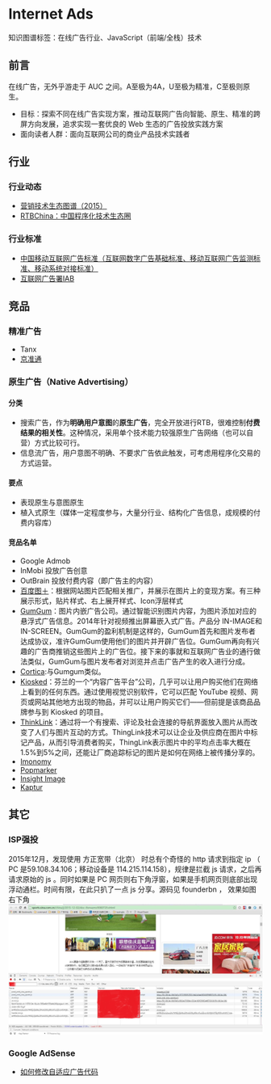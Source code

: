Internet Ads
=============

知识图谱标签：在线广告行业、JavaScript（前端/全栈）技术

## 前言 ##

在线广告，无外乎游走于 AUC 之间。A至极为4A，U至极为精准，C至极则原生。

- 目标：探索不同在线广告实现方案，推动互联网广告向智能、原生、精准的跨屏方向发展，追求实现一套优良的 Web 生态的广告投放实践方案
- 面向读者人群：面向互联网公司的商业产品技术实践者

## 行业 ##

### 行业动态 ###

- [营销技术生态图谱（2015）](http://chiefmartec.com/2015/01/marketing-technology-landscape-supergraphic-2015/)
- [RTBChina：中国程序化技术生态圈](http://www.rtbchina.com/china-display-ad-tech-ecosystem)

### 行业标准 ###

- [中国移动互联网广告标准（互联网数字广告基础标准、移动互联网广告监测标准、移动系统对接标准）](http://iac-i.org/standards_of_chinese_mobile_internet_advertisement.html)
- [互联网广告署IAB](https://www.iab.net/)

## 竞品 ##

### 精准广告 ###

- Tanx
- [京准通](http://jzt.jd.com/gw/)

### 原生广告（Native Advertising） ###

#### 分类 ####

- 搜索广告，作为**明确用户意图**的**原生广告**，完全开放进行RTB，很难控制**付费结果的相关性**。这种情况，采用单个技术能力较强原生广告网络（也可以自营）方式比较可行。
- 信息流广告，用户意图不明确、不要求广告依此触发，可考虑用程序化交易的方式运营。

#### 要点 ####

- 表现原生与意图原生
- 植入式原生（媒体一定程度参与，大量分行业、结构化广告信息，成规模的付费内容库）

#### 竞品名单 ####

- Google Admob
- InMobi 投放广告创意
- OutBrain 投放付费内容（即广告主的内容）
- [百度图＋](http://imageplus.baidu.com/)：根据网站图片匹配相关推广，并展示在图片上的变现方案。有三种展示形式，贴片样式、右上展开样式、Icon浮层样式
- [GumGum](http://gumgum.com/)：图片内嵌广告公司。通过智能识别图片内容，为图片添加对应的悬浮式广告信息。2014年针对视频推出屏幕嵌入式广告。产品分 IN-IMAGE和 IN-SCREEN。GumGum的盈利机制是这样的，GumGum首先和图片发布者达成协议，准许GumGum使用他们的图片并开辟广告位。GumGum再向有兴趣的广告商推销这些图片上的广告位。接下来的事就和互联网广告业的通行做法类似，GumGum与图片发布者对浏览并点击广告产生的收入进行分成。
- [Cortica](http://cortica.com/demo_new.html):与Gumgum类似。
- [Kiosked](http://www.kiosked.com/)：芬兰的一个“内容广告平台”公司，几乎可以让用户购买他们在网络上看到的任何东西。通过使用视觉识别软件，它可以匹配 YouTube 视频、网页或网站其他地方出现的物品，并可以让用户购买它们——但前提是该商品品牌参与到 Kiosked 的项目。
- [ThinkLink](https://www.thinglink.com/)：通过将一个有搜索、评论及社会连接的导航界面放入图片从而改变了人们与图片互动的方式。ThingLink技术可以让企业及供应商在图片中标记产品，从而引导消费者购买，ThingLink表示图片中的平均点击率大概在1.5%到5%之间，还能让厂商追踪标记的图片是如何在网络上被传播分享的。
- [Imonomy](http://imonomy.com/products/)
- [Popmarker](http://www.popmarker.com/products)
- [Insight Image](http://insightimage.com/)
- [Kaptur](http://kaptur.co/embedding-images-contextual-ad-delivery-model/)

## 其它 ##

### ISP强投 ###

2015年12月，发现使用 方正宽带（北京） 时总有个奇怪的 http 请求到指定 ip （ PC 是59.108.34.106；移动设备是 114.215.114.158），规律是拦截 js 请求，之后再请求原始的 js 。同时如果是 PC 网页则右下角浮窗，如果是手机网页则底部出现浮动通栏。时间有限，在此只扒了一点 js 分享。源码见 founderbn ， 效果如图右下角
![方正宽带运营商PC强投](./res/founderbn.jpg)

### Google AdSense ###

- [如何修改自适应广告代码](https://support.google.com/adsense/answer/6307124)